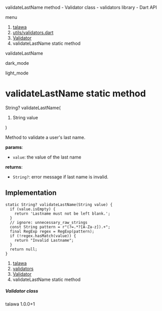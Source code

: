 




validateLastName method - Validator class - validators library - Dart API







menu

1. [talawa](../../index.html)
2. [utils/validators.dart](../../utils_validators/utils_validators-library.html)
3. [Validator](../../utils_validators/Validator-class.html)
4. validateLastName static method

validateLastName


dark\_mode

light\_mode




# validateLastName static method


String?
validateLastName(

1. String value

)

Method to validate a user's last name.

**params**:

* `value`: the value of the last name

**returns**:

* `String?`: error message if last name is invalid.

## Implementation

```
static String? validateLastName(String value) {
  if (value.isEmpty) {
    return 'Lastname must not be left blank.';
  }
  // ignore: unnecessary_raw_strings
  const String pattern = r"(?=.*?[A-Za-z]).+";
  final RegExp regex = RegExp(pattern);
  if (!regex.hasMatch(value)) {
    return "Invalid Lastname";
  }
  return null;
}
```

 


1. [talawa](../../index.html)
2. [validators](../../utils_validators/utils_validators-library.html)
3. [Validator](../../utils_validators/Validator-class.html)
4. validateLastName static method

##### Validator class





talawa
1.0.0+1






